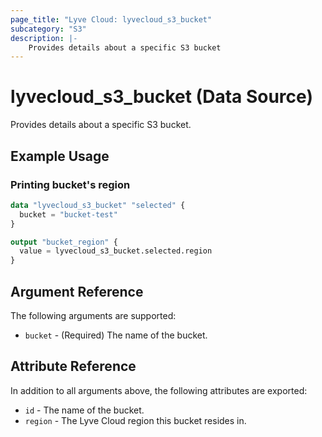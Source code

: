 ```yaml
---
page_title: "Lyve Cloud: lyvecloud_s3_bucket"
subcategory: "S3"
description: |-
    Provides details about a specific S3 bucket
---
```


# lyvecloud_s3_bucket (Data Source)
Provides details about a specific S3 bucket.

## Example Usage

### Printing bucket's region

```terraform
data "lyvecloud_s3_bucket" "selected" {
  bucket = "bucket-test"
}

output "bucket_region" {
  value = lyvecloud_s3_bucket.selected.region
}

```

## Argument Reference

The following arguments are supported:

* `bucket` - (Required) The name of the bucket.

## Attribute Reference

In addition to all arguments above, the following attributes are exported:

* `id` - The name of the bucket.
* `region` - The Lyve Cloud region this bucket resides in.